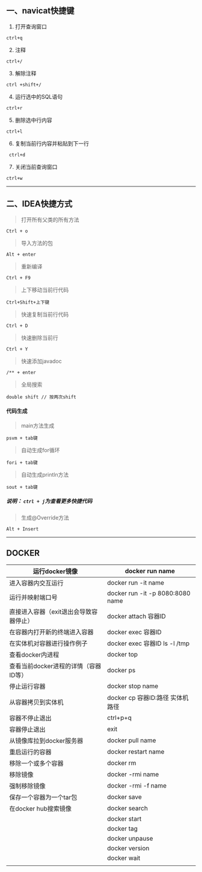 ## 一、navicat快捷键

1. 打开查询窗口

```
ctrl+q 
```

2.  注释

```
ctrl+/
```



3. 解除注释

```
ctrl +shift+/
```



4. 运行选中的SQL语句

```
ctrl+r 
```



5.  删除选中行内容

```
ctrl+l
```

6. 复制当前行内容并粘贴到下一行

```
 ctrl+d 
```

7. 关闭当前查询窗口

```
ctrl+w
```

----

## 二、IDEA快捷方式

> 打开所有父类的所有方法

```
Ctrl + o 
```

> 导入方法的包

```
Alt + enter
```

> 重新编译

```
Ctrl + F9 
```

> 上下移动当前行代码

```
Ctrl+Shift+上下键 
```

> 快速复制当前行代码

```
Ctrl + D 
```

> 快速删除当前行

```
Ctrl + Y 
```

> 快速添加javadoc

```
/** + enter 
```

> 全局搜索

```
double shift // 按两次shift
```



#### 代码生成

> main方法生成

```
psvm + tab键
```

> 自动生成for循环

```
fori + tab键
```

> 自动生成println方法

```
sout + tab键
```

##### 说明： `ctrl + j`为查看更多快捷代码

> 生成@Override方法

```
Alt + Insert
```





-----

## DOCKER

| 运行docker镜像                         | docker run name                  |
| -------------------------------------- | -------------------------------- |
| 进入容器内交互运行                     | docker run -it name              |
| 运行并映射端口号                       | docker run -it -p 8080:8080 name |
| 直接进入容器（exit退出会导致容器停止） | docker attach 容器ID             |
| 在容器内打开新的终端进入容器           | docker exec 容器ID               |
| 在实体机对容器进行操作例子             | docker exec 容器ID ls -l /tmp    |
| 查看docker内进程                       | docker top                       |
| 查看当前docker进程的详情（容器ID等）   | docker ps                        |
| 停止运行容器                           | docker stop name                 |
| 从容器拷贝到实体机                     | docker cp 容器ID:路径 实体机路径 |
| 容器不停止退出                         | ctrl+p+q                         |
| 容器停止退出                           | exit                             |
| 从镜像库拉到docker服务器               | docker pull name                 |
| 重启运行的容器                         | docker restart name              |
| 移除一个或多个容器                     | docker rm                        |
| 移除镜像                               | docker -rmi name                 |
| 强制移除镜像                           | docker -rmi -f name              |
| 保存一个容器为一个tar包                | docker save                      |
| 在docker hub搜索镜像                   | docker search                    |
|                                        | docker start                     |
|                                        | docker tag                       |
|                                        | docker unpause                   |
|                                        | docker version                   |
|                                        | docker wait                      |
|                                        |                                  |